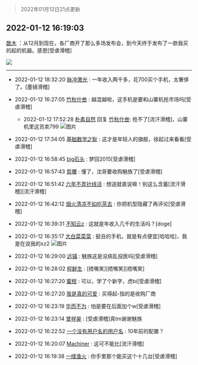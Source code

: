 > 2022年01月12日21点更新
<link rel="stylesheet" href="https://cdn.jsdelivr.net/gh/taotie6/sampleJSON@main/css/photo_show.css">
<meta name="referrer" content="no-referrer" />


 ## 2022-01-12 16:19:03 

 [㪚木](https://www.coolapk.com/feed/32771906?shareKey=YjMyN2E4NmI0OWQwNjFkZTk4NjU~) ：从12月到现在，各厂商开了那么多场发布会，到今天终于发布了一款我买的起的机器。感恩[受虐滑稽] 

<div class="album">
<img class="img-item" src="https://image.coolapk.com/feed/2019/0515/09/1081091_3748_1897@180x122.gif" />
</div>

 ------- 

- 2022-01-12 18:32:20 [脉冲激光](uid=1825566) : 一年收入两千多，花700买个手机，太奢侈了。[墨镜滑稽] 

- 2022-01-12 16:27:05 [竹秋什叁](uid=2319428) : 越混越啦，这手机是要和山寨机抢市场吗[受虐滑稽] 

    - 2022-01-12 17:52:28 [朴素自然](uid=1210301) 回复 [竹秋什叁](uid=2319428): 抢不了[流汗滑稽]，山寨机里这货卖799 ![图片](https://image.coolapk.com/feed/2022/0112/17/1210301_1228260e_9927_2157_385@1620x3001.jpeg)

- 2022-01-12 17:34:05 [基础数学之耻](uid=1052277) : 这才是年轻人的旗舰，徐起过来看看[受虐滑稽] 

- 2022-01-12 16:58:45 [big石头](uid=984404) : 梦回2015[受虐滑稽] 

- 2022-01-12 16:57:43 [哲腰](uid=3314896) : 懂了，沈哥要收购魅族了[受虐滑稽] 

- 2022-01-12 16:51:42 [六年不弄针线活](uid=8385282) : 想送就直说嘛！别这么含蓄[流汗滑稽][流汗滑稽] 

- 2022-01-12 16:42:12 [烟火清凉不如吃茶去](uid=4279524) : 你把机型隐藏了再评论[受虐滑稽] 

- 2022-01-12 16:39:31 [不知云z](uid=5657858) : 这就是年收入几千的生活吗？[doge] 

- 2022-01-12 16:35:17 [大白菜菜菜](uid=2081020) : 挺丑的手机，就是有点便宜[哈哈哈]，我是在说我的xz2 ![图片](https://image.coolapk.com/feed/2022/0109/16/2081020_5387_8871_943@828x828.jpg)

- 2022-01-12 16:29:00 [远镇](uid=1471248) : 魅族这是没病乱投医吗[受虐滑稽] 

- 2022-01-12 16:28:02 [程鲜生](uid=845250) : [捂嘴笑][捂嘴笑][捂嘴笑] 

- 2022-01-12 16:27:20 [蜜柑](uid=1097842) : 可以，学了个新字，虎bi[受虐滑稽] 

- 2022-01-12 16:27:20 [我是真的可爱](uid=731138) : 买得起-指的是收购厂商 

- 2022-01-12 16:23:19 [华而不为](uid=1212555) : 怕是要在后面加个w[受虐滑稽] 

- 2022-01-12 16:23:14 [曾祥昊](uid=6695078) : [受虐滑稽]真tm谢谢魅族 

- 2022-01-12 16:22:52 [一个没有用户名的用户名](uid=1314924) : 10年前的配置？ 

- 2022-01-12 16:20:07 [Machiner](uid=3114536) : 这可不能比[流汗滑稽] 

- 2022-01-12 16:19:38 [一缕渔火](uid=828554) : 你手里那个能买这个十几台[受虐滑稽] 

